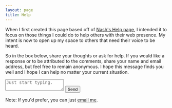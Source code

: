 ```yaml
---
layout: page
title: Help
---
```


When I first created this page based off of [Nash's Help page](https://nashp.com/help), I intended it to focus on those things I could do to help others with their web presence. My intent is now to open up my space to others that need their voice to be heard.

So in the box below, share your thoughts or ask for help. If you would like a response or to be attributed to the comments, share your name and email address, but feel free to remain anonymous. I hope this message finds you well and I hope I can help no matter your current situation.

<form class="canvas" action="https://formsubmit.co/jayray@engineeredeloquence.com" method="POST">
    <textarea id="message" type="text" name="message" placeholder="Just start typing." required></textarea>
    <input class="button" type="submit" value="Send">
    <input class="hidden" type="hidden" name="_captcha" value="false">
    <input class="hidden" type="hidden" name="_next" value="https://engineeredeloquence.com">
</form>

Note: If you'd prefer, you can just [email me][1].

[1]: mailto:jayray@engineeredeloquence.com
